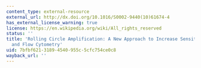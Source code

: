 ```yaml
---
content_type: external-resource
external_url: http://dx.doi.org/10.1016/S0002-9440(10)61674-4
has_external_license_warning: true
license: https://en.wikipedia.org/wiki/All_rights_reserved
status: ''
title: 'Rolling Circle Amplification: A New Approach to Increase Sensitivity for Immunohistochemistry
  and Flow Cytometry'
uid: 7bfbf621-3189-4540-955c-5cfc754ce0c8
wayback_url: ''
---
```

